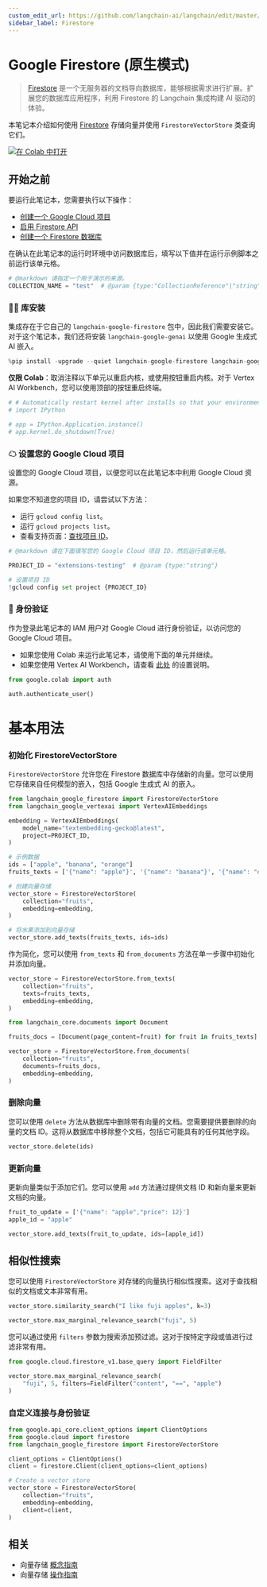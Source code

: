 ```yaml
---
custom_edit_url: https://github.com/langchain-ai/langchain/edit/master/docs/docs/integrations/vectorstores/google_firestore.ipynb
sidebar_label: Firestore
---
```


# Google Firestore (原生模式)

> [Firestore](https://cloud.google.com/firestore) 是一个无服务器的文档导向数据库，能够根据需求进行扩展。扩展您的数据库应用程序，利用 Firestore 的 Langchain 集成构建 AI 驱动的体验。

本笔记本介绍如何使用 [Firestore](https://cloud.google.com/firestore) 存储向量并使用 `FirestoreVectorStore` 类查询它们。

[![在 Colab 中打开](https://colab.research.google.com/assets/colab-badge.svg)](https://colab.research.google.com/github/googleapis/langchain-google-firestore-python/blob/main/docs/vectorstores.ipynb)

## 开始之前

要运行此笔记本，您需要执行以下操作：

* [创建一个 Google Cloud 项目](https://developers.google.com/workspace/guides/create-project)
* [启用 Firestore API](https://console.cloud.google.com/flows/enableapi?apiid=firestore.googleapis.com)
* [创建一个 Firestore 数据库](https://cloud.google.com/firestore/docs/manage-databases)

在确认在此笔记本的运行时环境中访问数据库后，填写以下值并在运行示例脚本之前运行该单元格。

```python
# @markdown 请指定一个用于演示的来源。
COLLECTION_NAME = "test"  # @param {type:"CollectionReference"|"string"}
```

### 🦜🔗 库安装

集成存在于它自己的 `langchain-google-firestore` 包中，因此我们需要安装它。对于这个笔记本，我们还将安装 `langchain-google-genai` 以使用 Google 生成式 AI 嵌入。

```python
%pip install -upgrade --quiet langchain-google-firestore langchain-google-vertexai
```

**仅限 Colab**：取消注释以下单元以重启内核，或使用按钮重启内核。对于 Vertex AI Workbench，您可以使用顶部的按钮重启终端。

```python
# # Automatically restart kernel after installs so that your environment can access the new packages
# import IPython

# app = IPython.Application.instance()
# app.kernel.do_shutdown(True)
```

### ☁ 设置您的 Google Cloud 项目
设置您的 Google Cloud 项目，以便您可以在此笔记本中利用 Google Cloud 资源。

如果您不知道您的项目 ID，请尝试以下方法：

* 运行 `gcloud config list`。
* 运行 `gcloud projects list`。
* 查看支持页面：[查找项目 ID](https://support.google.com/googleapi/answer/7014113)。

```python
# @markdown 请在下面填写您的 Google Cloud 项目 ID，然后运行该单元格。

PROJECT_ID = "extensions-testing"  # @param {type:"string"}

# 设置项目 ID
!gcloud config set project {PROJECT_ID}
```

### 🔐 身份验证

作为登录此笔记本的 IAM 用户对 Google Cloud 进行身份验证，以访问您的 Google Cloud 项目。

- 如果您使用 Colab 来运行此笔记本，请使用下面的单元并继续。
- 如果您使用 Vertex AI Workbench，请查看 [此处](https://github.com/GoogleCloudPlatform/generative-ai/tree/main/setup-env) 的设置说明。


```python
from google.colab import auth

auth.authenticate_user()
```

# 基本用法

### 初始化 FirestoreVectorStore

`FirestoreVectorStore` 允许您在 Firestore 数据库中存储新的向量。您可以使用它存储来自任何模型的嵌入，包括 Google 生成式 AI 的嵌入。

```python
from langchain_google_firestore import FirestoreVectorStore
from langchain_google_vertexai import VertexAIEmbeddings

embedding = VertexAIEmbeddings(
    model_name="textembedding-gecko@latest",
    project=PROJECT_ID,
)

# 示例数据
ids = ["apple", "banana", "orange"]
fruits_texts = ['{"name": "apple"}', '{"name": "banana"}', '{"name": "orange"}']

# 创建向量存储
vector_store = FirestoreVectorStore(
    collection="fruits",
    embedding=embedding,
)

# 将水果添加到向量存储
vector_store.add_texts(fruits_texts, ids=ids)
```

作为简化，您可以使用 `from_texts` 和 `from_documents` 方法在单一步骤中初始化并添加向量。

```python
vector_store = FirestoreVectorStore.from_texts(
    collection="fruits",
    texts=fruits_texts,
    embedding=embedding,
)
```

```python
from langchain_core.documents import Document

fruits_docs = [Document(page_content=fruit) for fruit in fruits_texts]

vector_store = FirestoreVectorStore.from_documents(
    collection="fruits",
    documents=fruits_docs,
    embedding=embedding,
)
```

### 删除向量

您可以使用 `delete` 方法从数据库中删除带有向量的文档。您需要提供要删除的向量的文档 ID。这将从数据库中移除整个文档，包括它可能具有的任何其他字段。

```python
vector_store.delete(ids)
```

### 更新向量

更新向量类似于添加它们。您可以使用 `add` 方法通过提供文档 ID 和新向量来更新文档的向量。

```python
fruit_to_update = ['{"name": "apple","price": 12}']
apple_id = "apple"

vector_store.add_texts(fruit_to_update, ids=[apple_id])
```

## 相似性搜索

您可以使用 `FirestoreVectorStore` 对存储的向量执行相似性搜索。这对于查找相似的文档或文本非常有用。

```python
vector_store.similarity_search("I like fuji apples", k=3)
```

```python
vector_store.max_marginal_relevance_search("fuji", 5)
```

您可以通过使用 `filters` 参数为搜索添加预过滤。这对于按特定字段或值进行过滤非常有用。

```python
from google.cloud.firestore_v1.base_query import FieldFilter

vector_store.max_marginal_relevance_search(
    "fuji", 5, filters=FieldFilter("content", "==", "apple")
)
```

### 自定义连接与身份验证


```python
from google.api_core.client_options import ClientOptions
from google.cloud import firestore
from langchain_google_firestore import FirestoreVectorStore

client_options = ClientOptions()
client = firestore.Client(client_options=client_options)

# Create a vector store
vector_store = FirestoreVectorStore(
    collection="fruits",
    embedding=embedding,
    client=client,
)
```

## 相关

- 向量存储 [概念指南](/docs/concepts/#vector-stores)
- 向量存储 [操作指南](/docs/how_to/#vector-stores)
